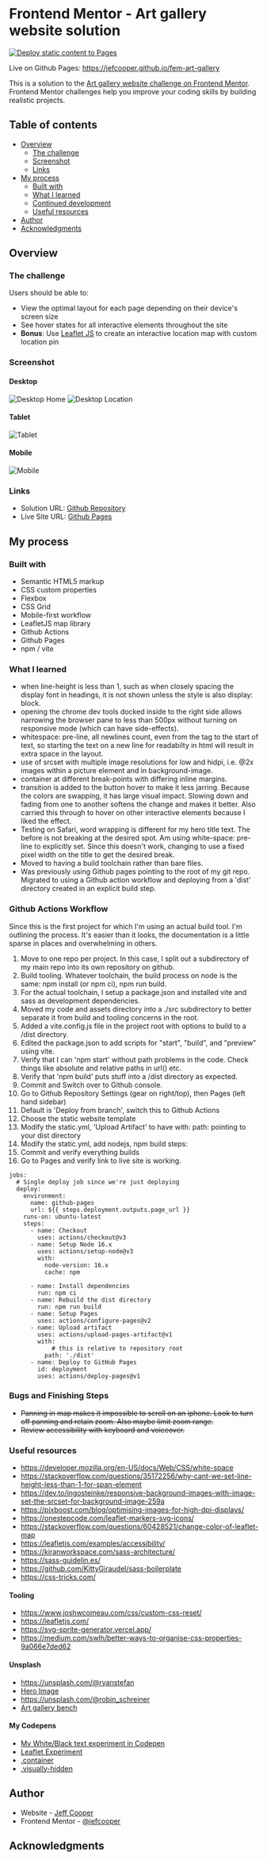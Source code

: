 # Frontend Mentor - Art gallery website solution

[![Deploy static content to Pages](https://github.com/jefcooper/fem-art-gallery/actions/workflows/static.yml/badge.svg)](https://github.com/jefcooper/fem-art-gallery/actions/workflows/static.yml)

Live on Github Pages: https://jefcooper.github.io/fem-art-gallery

This is a solution to the [Art gallery website challenge on Frontend Mentor](https://www.frontendmentor.io/challenges/art-gallery-website-yVdrZlxyA). Frontend Mentor challenges help you improve your coding skills by building realistic projects.

## Table of contents

- [Overview](#overview)
  - [The challenge](#the-challenge)
  - [Screenshot](#screenshot)
  - [Links](#links)
- [My process](#my-process)
  - [Built with](#built-with)
  - [What I learned](#what-i-learned)
  - [Continued development](#continued-development)
  - [Useful resources](#useful-resources)
- [Author](#author)
- [Acknowledgments](#acknowledgments)

## Overview

### The challenge

Users should be able to:

- View the optimal layout for each page depending on their device's screen size
- See hover states for all interactive elements throughout the site
- **Bonus**: Use [Leaflet JS](https://leafletjs.com/) to create an interactive location map with custom location pin

### Screenshot

#### Desktop

![Desktop Home](./screenshots/screenshot-desktop-home.webp)
![Desktop Location](./screenshots/screenshot-desktop-location.webp)

#### Tablet

![Tablet](./screenshots/screenshot-ipad.webp)

#### Mobile

![Mobile](./screenshots/screenshot-mobile.webp)

### Links

- Solution URL: [Github Repository](https://github.com/jefcooper/fem-art-gallery)
- Live Site URL: [Github Pages](https://jefcooper.github.io/fem-art-gallery)

## My process

### Built with

- Semantic HTML5 markup
- CSS custom properties
- Flexbox
- CSS Grid
- Mobile-first workflow
- LeafletJS map library
- Github Actions
- Github Pages
- npm / vite

### What I learned

- when line-height is less than 1, such as when closely spacing the display font in headings, it is not shown unless the style is also display: block.
- opening the chrome dev tools docked inside to the right side allows narrowing the browser pane to less than 500px without turning on responsive mode (which can have side-effects).
- whitespace: pre-line, all newlines count, even from the tag to the start of text, so starting the text on a new line for readabilty in html will result in extra space in the layout.
- use of srcset with multiple image resolutions for low and hidpi, i.e. @2x images within a picture element and in background-image.
- container at different break-points with differing inline margins.
- transition is added to the button hover to make it less jarring. Because the colors are swapping, it has large visual impact. Slowing down and fading from one to another softens the change and makes it better. Also carried this through to hover on other interactive elements because I liked the effect.
- Testing on Safari, word wrapping is different for my hero title text. The before is not breaking at the desired spot. Am using white-space: pre-line to explicitly set. Since this doesn't work, changing to use a fixed pixel width on the title to get the desired break.
- Moved to having a build toolchain rather than bare files.
- Was previously using Github pages pointing to the root of my git repo. Migrated to using a Github action workflow and deploying from a 'dist' directory created in an explicit build step.

### Github Actions Workflow

Since this is the first project for which I'm using an actual build tool. I'm outlining the process. It's easier than it looks, the documentation is a little sparse in places and overwhelming in others.

1. Move to one repo per project. In this case, I split out a subdirectory of my main repo into its own repository on github.
2. Build tooling. Whatever toolchain, the build process on node is the same: npm install (or npm ci), npm run build.
3. For the actual toolchain, I setup a package.json and installed vite and sass as development dependencies.
4. Moved my code and assets directory into a ./src subdirectory to better separate it from build and tooling concerns in the root.
5. Added a vite.config.js file in the project root with options to build to a /dist directory.
6. Edited the package.json to add scripts for "start", "build", and "preview" using vite.
7. Verify that I can 'npm start' without path problems in the code. Check things like absolute and relative paths in url() etc.
8. Verify that 'npm build' puts stuff into a /dist directory as expected.
9. Commit and Switch over to Github console.
10. Go to Github Repository Settings (gear on right/top), then Pages (left hand sidebar)
11. Default is 'Deploy from branch', switch this to Github Actions
12. Choose the static website template
13. Modify the static.yml, 'Upload Artifact' to have with: path: pointing to your dist directory
14. Modify the static.yml, add nodejs, npm build steps:
15. Commit and verify everything builds
16. Go to Pages and verify link to live site is working.

```
jobs:
  # Single deploy job since we're just deploying
  deploy:
    environment:
      name: github-pages
      url: ${{ steps.deployment.outputs.page_url }}
    runs-on: ubuntu-latest
    steps:
      - name: Checkout
        uses: actions/checkout@v3
      - name: Setup Node 16.x
        uses: actions/setup-node@v3
        with:
          node-version: 16.x
          cache: npm

      - name: Install dependencies
        run: npm ci
      - name: Rebuild the dist directory
        run: npm run build
      - name: Setup Pages
        uses: actions/configure-pages@v2
      - name: Upload artifact
        uses: actions/upload-pages-artifact@v1
        with:
        	# this is relative to repository root
          path: './dist'
      - name: Deploy to GitHub Pages
        id: deployment
        uses: actions/deploy-pages@v1
```

### Bugs and Finishing Steps

- ~~Panning in map makes it impossible to scroll on an iphone. Look to turn off panning and retain zoom. Also maybe limit zoom range.~~
- ~~Review accessibility with keyboard and voiceover.~~

### Useful resources

- https://developer.mozilla.org/en-US/docs/Web/CSS/white-space
- https://stackoverflow.com/questions/35172256/why-cant-we-set-line-height-less-than-1-for-span-element
- https://dev.to/ingosteinke/responsive-background-images-with-image-set-the-srcset-for-background-image-259a
- https://pixboost.com/blog/optimising-images-for-high-dpi-displays/
- https://onestepcode.com/leaflet-markers-svg-icons/
- https://stackoverflow.com/questions/60428521/change-color-of-leaflet-map
- https://leafletjs.com/examples/accessibility/
- https://kiranworkspace.com/sass-architecture/
- https://sass-guidelin.es/
- https://github.com/KittyGiraudel/sass-boilerplate
- https://css-tricks.com/

#### Tooling

- https://www.joshwcomeau.com/css/custom-css-reset/
- https://leafletjs.com/
- https://svg-sprite-generator.vercel.app/
- https://medium.com/swlh/better-ways-to-organise-css-properties-9a066e7ded62

#### Unsplash

- https://unsplash.com/@ryanstefan
- [Hero Image](https://unsplash.com/photos/5K98ScREEUY)
- https://unsplash.com/@robin_schreiner
- [Art gallery bench](https://unsplash.com/photos/YKE4zTW5lic)

#### My Codepens

- [My White/Black text experiment in Codepen]()
- [Leaflet Experiment](https://codepen.io/jefcooper/pen/JjBKoOB)
- [.container](https://codepen.io/jefcooper/pen/GRBqrQG)
- [.visually-hidden](https://codepen.io/jefcooper/pen/yLqJOvx)

## Author

- Website - [Jeff Cooper](https://jefcooper.github.io)
- Frontend Mentor - [@jefcooper](https://www.frontendmentor.io/profile/jefcooper)

## Acknowledgments
